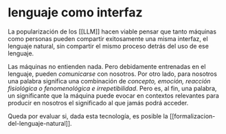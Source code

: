 # lenguaje como interfaz
La popularización de los [[LLM]] hacen viable pensar que tanto máquinas como personas pueden compartir exitosamente una misma interfaz, el lenguaje natural, sin compartir el mismo proceso detrás del uso de ese lenguaje.

Las máquinas no entienden nada. Pero debidamente entrenadas en el lenguaje, pueden *comunicarse* con nosotros. Por otro lado, para nosotros una palabra significa una combinación de *concepto, emoción, reacción fisiológica o fenomenológica e irrepetibilidad*. Pero es, al fin, una palabra, un significante que la máquina puede evocar en contextos relevantes para producir en nosotros el significado al que jamás podrá acceder.

Queda por evaluar si, dada esta tecnología, es posible la [[formalizacion-del-lenguaje-natural]].
